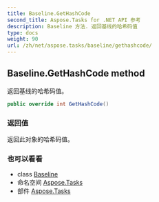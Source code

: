 ```yaml
---
title: Baseline.GetHashCode
second_title: Aspose.Tasks for .NET API 参考
description: Baseline 方法. 返回基线的哈希码值
type: docs
weight: 90
url: /zh/net/aspose.tasks/baseline/gethashcode/
---
```

## Baseline.GetHashCode method

返回基线的哈希码值。

```csharp
public override int GetHashCode()
```

### 返回值

返回此对象的哈希码值。

### 也可以看看

* class [Baseline](../)
* 命名空间 [Aspose.Tasks](../../baseline/)
* 部件 [Aspose.Tasks](../../../)


